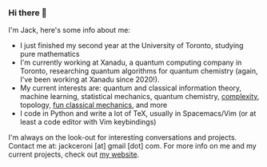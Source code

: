 ### Hi there 👋

I'm Jack, here's some info about me:

- I just finished my second year at the University of Toronto, studying pure mathematics
- I'm currently working at Xanadu, a quantum computing company in Toronto, researching quantum algorithms for quantum chemistry (again, I've been working at Xanadu since 2020!).
- My current interests are: quantum and classical information theory, machine learning, statistical mechanics, quantum chemistry, [complexity](https://scholar.google.com/citations?user=PRjgI8kAAAAJ&hl=en), topology, [fun classical mechanics](https://scholar.harvard.edu/david-morin/classical-mechanics), and more
- I code in Python and write a lot of TeX, usually in Spacemacs/Vim (or at least a code editor with Vim keybindings)

I'm always on the look-out for interesting conversations and projects. Contact me at: jackceroni [at] gmail [dot] com. For more info on me and my current projects, check out [my website](https://lucaman99.github.io/).
